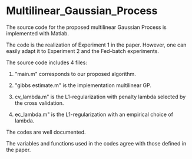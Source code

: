 # Multilinear_Gaussian_Process

The source code for the proposed multilinear Gaussian Process is implemented with Matlab. 

The code is the realization of Experiment 1 in the paper. However, one can easily adapt it to Experiment 2 and the Fed-batch experiments.

The source code includes 4 files:

1. "main.m" corresponds to our proposed algorithm.

2. "gibbs estimate.m" is the implementation multilinear GP.

3. cv_lambda.m" is the L1-regularization with penalty lambda selected by the cross validation.

4. ec_lambda.m" is the L1-regularization with an empirical choice of lambda.

The codes are well documented. 

The variables and functions used in the codes agree with those defined in the paper. 
